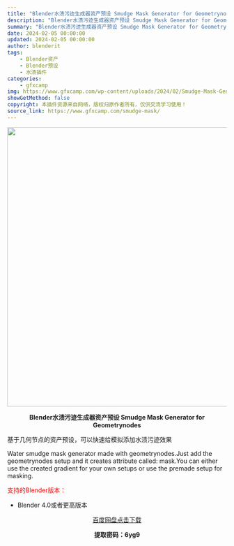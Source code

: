 ```yaml
---
title: "Blender水渍污迹生成器资产预设 Smudge Mask Generator for Geometrynodes"
description: "Blender水渍污迹生成器资产预设 Smudge Mask Generator for Geometrynodes 基于几何节点的资产预设，可以快速给模拟添加水渍污迹效果 Water smudge ..."
summary: "Blender水渍污迹生成器资产预设 Smudge Mask Generator for Geometrynodes 基于几何节点的资产预设，可以快速给模拟添加水渍污迹效果 Water smudge ..."
date: 2024-02-05 00:00:00
updated: 2024-02-05 00:00:00
author: blenderit
tags: 
    - Blender资产
    - Blender预设
    - 水渍插件
categories:
    - gfxcamp
img: https://www.gfxcamp.com/wp-content/uploads/2024/02/Smudge-Mask-Generator-for-Geometrynodes.jpg
showGetMethod: false
copyright: 本插件资源来自网络，版权归原作者所有，仅供交流学习使用！
source_link: https://www.gfxcamp.com/smudge-mask/
---
```

<div><p><img decoding="async" class="aligncenter size-full wp-image-118437" src="https://www.gfxcamp.com/wp-content/uploads/2024/02/Smudge-Mask-Generator-for-Geometrynodes.jpg" data-src="https://www.gfxcamp.com/wp-content/uploads/2024/02/Smudge-Mask-Generator-for-Geometrynodes.jpg" alt="" width="640" height="640" data-srcset="https://www.gfxcamp.com/wp-content/uploads/2024/02/Smudge-Mask-Generator-for-Geometrynodes.jpg 640w, https://www.gfxcamp.com/wp-content/uploads/2024/02/Smudge-Mask-Generator-for-Geometrynodes-150x150.jpg 150w, https://www.gfxcamp.com/wp-content/uploads/2024/02/Smudge-Mask-Generator-for-Geometrynodes-80x80.jpg 80w, https://www.gfxcamp.com/wp-content/uploads/2024/02/Smudge-Mask-Generator-for-Geometrynodes-320x320.jpg 320w" data-sizes="(max-width: 640px) 100vw, 640px"></p><p style="text-align: center;"><strong>Blender水渍污迹生成器资产预设 Smudge Mask Generator for Geometrynodes</strong></p><p data-pm-slice="1 1 []">基于几何节点的资产预设，可以快速给模拟添加水渍污迹效果</p><p data-pm-slice="1 1 []">Water smudge mask generator made with geometrynodes.Just add the geometrynodes setup and it creates attribute called: mask.You can either use the created gradient for your own setups or use the premade setup for masking.</p><p style="text-align: left;"><span style="color: #ff0000;">支持的Blender版本：</span></p><ul>
<li style="text-align: left;">Blender 4.0或者更高版本</li>
</ul><p style="text-align: center;"><a class="maxbutton-3 maxbutton maxbutton-baidu" target="_blank" rel="noopener" href="https://pan.baidu.com/s/1ZP8WewuTBXILzHzOoZQY_g?pwd=6yg9"><span class="mb-text">百度网盘点击下载</span></a></p><p style="text-align: center;"><strong>提取密码：6yg9</strong></p></div>